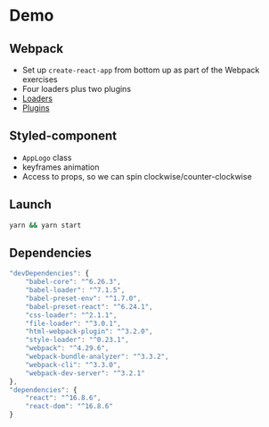 # Demo

## Webpack

-   Set up `create-react-app` from bottom up as part of the Webpack exercises
-   Four loaders plus two plugins
-   [Loaders](https://tianyuanc.github.io/knowledge-652-5/#6)
-   [Plugins](https://tianyuanc.github.io/knowledge-652-5/#7)

## Styled-component

-   `AppLogo` class
-   keyframes animation
-   Access to props, so we can spin clockwise/counter-clockwise

## Launch

```sh
yarn && yarn start
```

## Dependencies

```javascript
"devDependencies": {
    "babel-core": "^6.26.3",
    "babel-loader": "^7.1.5",
    "babel-preset-env": "^1.7.0",
    "babel-preset-react": "^6.24.1",
    "css-loader": "^2.1.1",
    "file-loader": "^3.0.1",
    "html-webpack-plugin": "^3.2.0",
    "style-loader": "^0.23.1",
    "webpack": "^4.29.6",
    "webpack-bundle-analyzer": "^3.3.2",
    "webpack-cli": "^3.3.0",
    "webpack-dev-server": "^3.2.1"
},
"dependencies": {
    "react": "^16.8.6",
    "react-dom": "^16.8.6"
}
```
